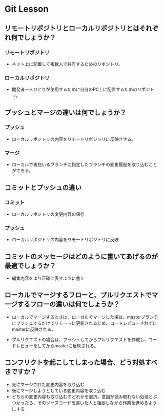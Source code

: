 # Git Lesson

## リモートリポジトリとローカルリポジトリとはそれぞれ何でしょうか？
### リモートリポジトリ
- ネット上に配置して複数人で共有するためのリポジトリ。
### ローカルリポジトリ
- 開発者一人ひとりが使用するために自分のPC上に配置するためのリポジトリ。



## プッシュとマージの違いは何でしょうか？
### プッシュ
- ローカルリポジトリの内容をリモートリポジトリに反映させる。

### マージ
- ローカルで現在いるブランチに指定したブランチの変更履歴を取り込むことができる。


## コミットとプッシュの違い
### コミット
- ローカルリポジトリの変更内容の保存

### プッシュ
- ローカルリポジトリの内容をリモートリポジトリに反映

## コミットのメッセージはどのように書いてあげるのが最適でしょうか？
- 編集内容をより正確に表すように書く



## ローカルでマージするフローと、プルリクエストでマージするフローの違いは何でしょうか？
- ローカルでマージするときは、ローカルでマージした後は、masterブランチにプッシュするだけでリモートに更新されるため、コードレビューされずにmasterに反映される。

- プルリクエストの場合は、プッシュしてからプルリクエストを作成し、コードレビューをしてからmasterに反映される。

## コンフリクトを起こしてしまった場合、どう対処すべきですか？
- 先にマージされた変更内容を取り込む
- 後にマージしようとしている変更内容を取り込む
- どちらの変更内容も取り込むのどれかを選択。意図が読み取れない処理とぶつかったら、そのソースコードを書いた人と相談しながら作業を進めるようにする
